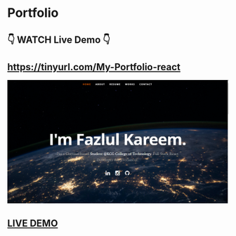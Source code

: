 # Portfolio     

## 👇 WATCH Live Demo 👇
## https://tinyurl.com/My-Portfolio-react

![ReactJS Resume Website Template](Resume-Screenshot.png?raw=true "ReactJS Resume Website Template")

## <a href="https://naughty-keller-ddb209.netlify.app/">LIVE DEMO</a>


